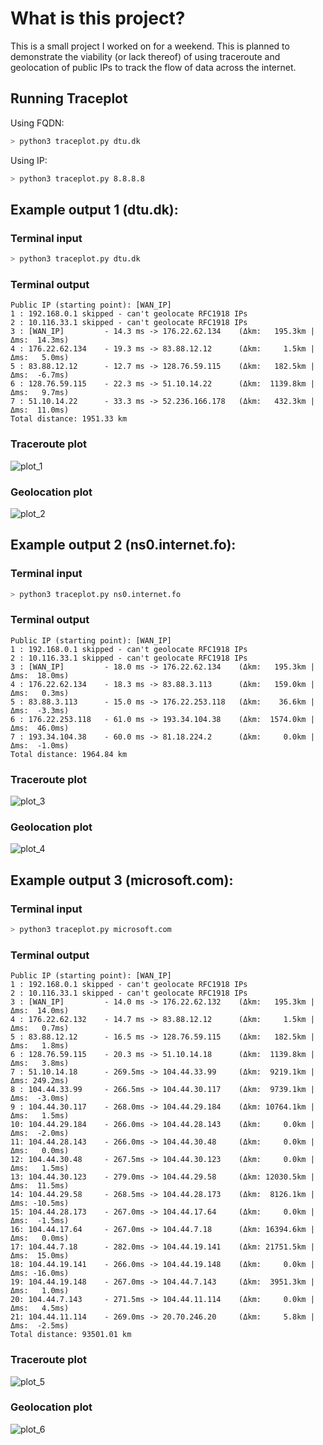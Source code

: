 # What is this project?
This is a small project I worked on for a weekend. This is planned to demonstrate the viability (or lack thereof) of using traceroute and geolocation of public IPs to track the flow of data across the internet.

## Running Traceplot
Using FQDN:
```bash
> python3 traceplot.py dtu.dk
```
Using IP:
```bash
> python3 traceplot.py 8.8.8.8
```

## Example output 1 (dtu.dk):
### Terminal input
```bash
> python3 traceplot.py dtu.dk
```
### Terminal output
```
Public IP (starting point): [WAN_IP]
1 : 192.168.0.1 skipped - can't geolocate RFC1918 IPs
2 : 10.116.33.1 skipped - can't geolocate RFC1918 IPs
3 : [WAN_IP]         - 14.3 ms -> 176.22.62.134    (Δkm:   195.3km | Δms:  14.3ms)
4 : 176.22.62.134    - 19.3 ms -> 83.88.12.12      (Δkm:     1.5km | Δms:   5.0ms)
5 : 83.88.12.12      - 12.7 ms -> 128.76.59.115    (Δkm:   182.5km | Δms:  -6.7ms)
6 : 128.76.59.115    - 22.3 ms -> 51.10.14.22      (Δkm:  1139.8km | Δms:   9.7ms)
7 : 51.10.14.22      - 33.3 ms -> 52.236.166.178   (Δkm:   432.3km | Δms:  11.0ms)
Total distance: 1951.33 km
```
### Traceroute plot
![plot_1](https://github.com/Aritj/traceplotter/assets/69643316/99a151cc-ae73-4dec-8590-173998dc0e38)
### Geolocation plot
![plot_2](https://github.com/Aritj/traceplotter/assets/69643316/6490498c-38d1-456f-afc2-0806e6365d14)

## Example output 2 (ns0.internet.fo):
### Terminal input
```bash
> python3 traceplot.py ns0.internet.fo
```
### Terminal output
```
Public IP (starting point): [WAN_IP]
1 : 192.168.0.1 skipped - can't geolocate RFC1918 IPs
2 : 10.116.33.1 skipped - can't geolocate RFC1918 IPs
3 : [WAN_IP]         - 18.0 ms -> 176.22.62.134    (Δkm:   195.3km | Δms:  18.0ms)
4 : 176.22.62.134    - 18.3 ms -> 83.88.3.113      (Δkm:   159.0km | Δms:   0.3ms)
5 : 83.88.3.113      - 15.0 ms -> 176.22.253.118   (Δkm:    36.6km | Δms:  -3.3ms)
6 : 176.22.253.118   - 61.0 ms -> 193.34.104.38    (Δkm:  1574.0km | Δms:  46.0ms)
7 : 193.34.104.38    - 60.0 ms -> 81.18.224.2      (Δkm:     0.0km | Δms:  -1.0ms)
Total distance: 1964.84 km
```
### Traceroute plot
![plot_3](https://github.com/Aritj/traceplotter/assets/69643316/5d10eb00-c133-4122-8440-fc77039c4ed0)
### Geolocation plot
![plot_4](https://github.com/Aritj/traceplotter/assets/69643316/eb245d62-77e2-4cbb-bb73-9e3fc4b01d76)

## Example output 3 (microsoft.com):
### Terminal input
```bash
> python3 traceplot.py microsoft.com
```
### Terminal output
```
Public IP (starting point): [WAN_IP]
1 : 192.168.0.1 skipped - can't geolocate RFC1918 IPs
2 : 10.116.33.1 skipped - can't geolocate RFC1918 IPs
3 : [WAN_IP]         - 14.0 ms -> 176.22.62.132    (Δkm:   195.3km | Δms:  14.0ms)
4 : 176.22.62.132    - 14.7 ms -> 83.88.12.12      (Δkm:     1.5km | Δms:   0.7ms)
5 : 83.88.12.12      - 16.5 ms -> 128.76.59.115    (Δkm:   182.5km | Δms:   1.8ms)
6 : 128.76.59.115    - 20.3 ms -> 51.10.14.18      (Δkm:  1139.8km | Δms:   3.8ms)
7 : 51.10.14.18      - 269.5ms -> 104.44.33.99     (Δkm:  9219.1km | Δms: 249.2ms)
8 : 104.44.33.99     - 266.5ms -> 104.44.30.117    (Δkm:  9739.1km | Δms:  -3.0ms)
9 : 104.44.30.117    - 268.0ms -> 104.44.29.184    (Δkm: 10764.1km | Δms:   1.5ms)
10: 104.44.29.184    - 266.0ms -> 104.44.28.143    (Δkm:     0.0km | Δms:  -2.0ms)
11: 104.44.28.143    - 266.0ms -> 104.44.30.48     (Δkm:     0.0km | Δms:   0.0ms)
12: 104.44.30.48     - 267.5ms -> 104.44.30.123    (Δkm:     0.0km | Δms:   1.5ms)
13: 104.44.30.123    - 279.0ms -> 104.44.29.58     (Δkm: 12030.5km | Δms:  11.5ms)
14: 104.44.29.58     - 268.5ms -> 104.44.28.173    (Δkm:  8126.1km | Δms: -10.5ms)
15: 104.44.28.173    - 267.0ms -> 104.44.17.64     (Δkm:     0.0km | Δms:  -1.5ms)
16: 104.44.17.64     - 267.0ms -> 104.44.7.18      (Δkm: 16394.6km | Δms:   0.0ms)
17: 104.44.7.18      - 282.0ms -> 104.44.19.141    (Δkm: 21751.5km | Δms:  15.0ms)
18: 104.44.19.141    - 266.0ms -> 104.44.19.148    (Δkm:     0.0km | Δms: -16.0ms)
19: 104.44.19.148    - 267.0ms -> 104.44.7.143     (Δkm:  3951.3km | Δms:   1.0ms)
20: 104.44.7.143     - 271.5ms -> 104.44.11.114    (Δkm:     0.0km | Δms:   4.5ms)
21: 104.44.11.114    - 269.0ms -> 20.70.246.20     (Δkm:     5.8km | Δms:  -2.5ms)
Total distance: 93501.01 km
```
### Traceroute plot
![plot_5](https://github.com/Aritj/traceplotter/assets/69643316/5bf46d36-a574-4dc6-a482-fc66d1a49871)
### Geolocation plot
![plot_6](https://github.com/Aritj/traceplotter/assets/69643316/966dfd17-e738-47f2-82bf-1388165ef985)
